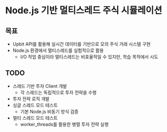 # Node.js 기반 멀티스레드 주식 시뮬레이션

## 목표

- Upbit API를 활용해 실시간 데이터를 기반으로 모의 주식 거래 시스템 구현
- Node.js 환경에서 멀티스레드를 실험적으로 활용
  - I/O 작업 중심이라 멀티스레드는 비효율적일 수 있지만, 학습 목적에서 시도

## TODO
- 스레드 기반 투자 Client 개발
  - 각 스레드는 독립적으로 투자 전략을 수행
- 투자 전략 로직 개발
- 싱글 스레드 모드 테스트
  - 기본 Node.js 비동기 방식 검증
- 멀티 스레드 모드 테스트
  - worker_threads를 활용한 병렬 투자 전략 실행
